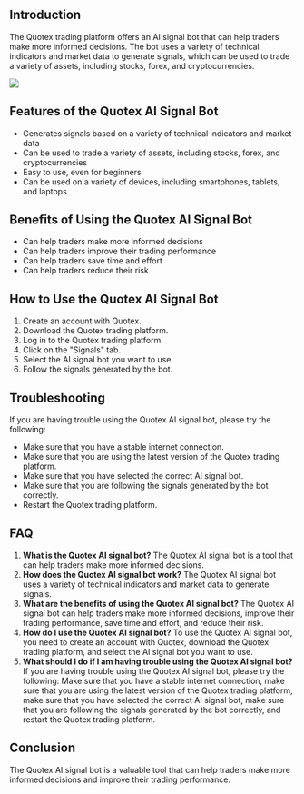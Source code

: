 ## Introduction

The Quotex trading platform offers an AI signal bot that can help
traders make more informed decisions. The bot uses a variety of
technical indicators and market data to generate signals, which can be
used to trade a variety of assets, including stocks, forex, and
cryptocurrencies.

[![](https://static.quotex.io/files/4_en/300_250.jpg)](https://traff.sbs/brokerqxlid)

## Features of the Quotex AI Signal Bot

-   Generates signals based on a variety of technical indicators and
    market data
-   Can be used to trade a variety of assets, including stocks, forex,
    and cryptocurrencies
-   Easy to use, even for beginners
-   Can be used on a variety of devices, including smartphones, tablets,
    and laptops

## Benefits of Using the Quotex AI Signal Bot

-   Can help traders make more informed decisions
-   Can help traders improve their trading performance
-   Can help traders save time and effort
-   Can help traders reduce their risk

## How to Use the Quotex AI Signal Bot

1.  Create an account with Quotex.
2.  Download the Quotex trading platform.
3.  Log in to the Quotex trading platform.
4.  Click on the "Signals" tab.
5.  Select the AI signal bot you want to use.
6.  Follow the signals generated by the bot.

## Troubleshooting

If you are having trouble using the Quotex AI signal bot, please try the
following:

-   Make sure that you have a stable internet connection.
-   Make sure that you are using the latest version of the Quotex
    trading platform.
-   Make sure that you have selected the correct AI signal bot.
-   Make sure that you are following the signals generated by the bot
    correctly.
-   Restart the Quotex trading platform.

## FAQ

1.  **What is the Quotex AI signal bot?** The Quotex AI signal bot is a
    tool that can help traders make more informed decisions.
2.  **How does the Quotex AI signal bot work?** The Quotex AI signal bot
    uses a variety of technical indicators and market data to generate
    signals.
3.  **What are the benefits of using the Quotex AI signal bot?** The
    Quotex AI signal bot can help traders make more informed decisions,
    improve their trading performance, save time and effort, and reduce
    their risk.
4.  **How do I use the Quotex AI signal bot?** To use the Quotex AI
    signal bot, you need to create an account with Quotex, download the
    Quotex trading platform, and select the AI signal bot you want to
    use.
5.  **What should I do if I am having trouble using the Quotex AI signal
    bot?** If you are having trouble using the Quotex AI signal bot,
    please try the following: Make sure that you have a stable internet
    connection, make sure that you are using the latest version of the
    Quotex trading platform, make sure that you have selected the
    correct AI signal bot, make sure that you are following the signals
    generated by the bot correctly, and restart the Quotex trading
    platform.

## Conclusion

The Quotex AI signal bot is a valuable tool that can help traders make
more informed decisions and improve their trading performance.

